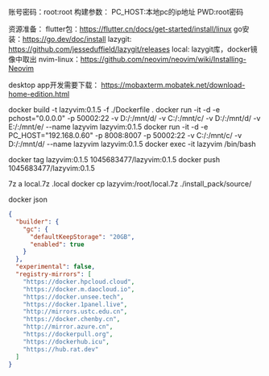 账号密码：root:root
构建参数：
PC_HOST:本地pc的ip地址
PWD:root密码

资源准备：
flutter包：https://flutter.cn/docs/get-started/install/linux
go安装：https://go.dev/doc/install
lazygit: https://github.com/jesseduffield/lazygit/releases
local: lazygit库，docker镜像中取出
nvim-linux：https://github.com/neovim/neovim/wiki/Installing-Neovim

desktop app开发需要下载：
https://mobaxterm.mobatek.net/download-home-edition.html



docker build -t lazyvim:0.1.5 -f ./Dockerfile .
docker run -it -d -e pchost="0.0.0.0" -p 50002:22 -v D:/:/mnt/d/ -v C:/:/mnt/c/ -v D:/:/mnt/d/ -v E:/:/mnt/e/ --name lazyvim lazyvim:0.1.5
docker run -it -d -e PC_HOST="192.168.0.60" -p 8008:8007 -p 50002:22 -v C:/:/mnt/c/ -v D:/:/mnt/d/  --name lazyvim lazyvim:0.1.5
docker exec -it lazyvim /bin/bash

docker tag lazyvim:0.1.5 1045683477/lazyvim:0.1.5
docker push 1045683477/lazyvim:0.1.5

7z a local.7z .local
docker cp lazyvim:/root/local.7z ./install_pack/source/


docker json
```json
{
  "builder": {
    "gc": {
      "defaultKeepStorage": "20GB",
      "enabled": true
    }
  },
  "experimental": false,
  "registry-mirrors": [
    "https://docker.hpcloud.cloud",
    "https://docker.m.daocloud.io",
    "https://docker.unsee.tech",
    "https://docker.1panel.live",
    "http://mirrors.ustc.edu.cn",
    "https://docker.chenby.cn",
    "http://mirror.azure.cn",
    "https://dockerpull.org",
    "https://dockerhub.icu",
    "https://hub.rat.dev"
  ]
}
```